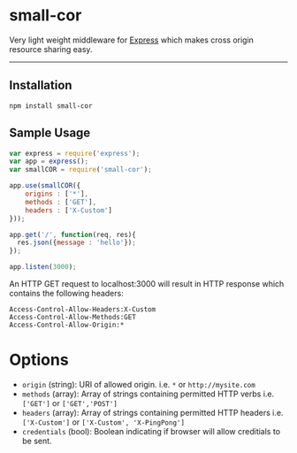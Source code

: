 small-cor
========

Very light weight middleware for [Express](https://github.com/visionmedia/express) which makes cross origin resource sharing easy.

---

## Installation
```
npm install small-cor
```
## Sample Usage
```js
var express = require('express');
var app = express();
var smallCOR = require('small-cor');

app.use(smallCOR({
    origins : ['*'],
	methods : ['GET'],
	headers : ['X-Custom']
}));

app.get('/', function(req, res){
  res.json({message : 'hello'});
});

app.listen(3000);
```
An HTTP GET request to localhost:3000 will result in HTTP response which contains the following headers:
```
Access-Control-Allow-Headers:X-Custom
Access-Control-Allow-Methods:GET
Access-Control-Allow-Origin:*
```
Options
=======
* `origin`  (string): URI of allowed origin. i.e. `*` or `http://mysite.com`
* `methods` (array): Array of strings containing permitted HTTP verbs i.e. `['GET']` or `['GET','POST']`
* `headers`  (array): Array of strings containing permitted HTTP headers i.e. `['X-Custom']` or `['X-Custom', 'X-PingPong']`
* `credentials`  (bool): Boolean indicating if browser will allow creditials to be sent. 
